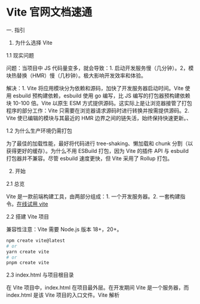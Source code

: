 # Vite 官网文档速通

一. 指引

1. 为什么选择 Vite

1.1 现实问题

问题：当项目中 JS 代码量变多，就会导致：1. 启动开发服务慢（几分钟）。2，模块热替换（HMR）慢（几秒钟）。极大影响开发效率和体验。

解决：1. Vite 将应用模块分为依赖和源码，加快了开发服务器启动时间。Vite 使用 esbuild 预构建依赖，esbuild 使用 go 编写，比 JS 编写的打包器预构建依赖块 10-100 倍。Vite 以原生 ESM 方式提供源码。这实际上是让浏览器接管了打包程序的部分工作：Vite 只需要在浏览器请求源码时进行转换并按需提供源码。2. Vite 使已编辑的模块与其最近的 HMR 边界之间的链失活，始终保持快速更新。、

1.2 为什么生产环境仍需打包

为了最佳的加载性能，最好将代码进行 tree-shaking、懒加载和 chunk 分割（以获得更好的缓存）。为什么不用 ESBuild 打包，因为 Vite 的插件 API 与 esbuild 打包器并不兼容。尽管 esbuild 速度更快，但 Vite 采用了 Rollup 打包。

2. 开始

2.1 总览

Vite 是一款前端构建工具，由两部分组成：1. 一个开发服务器。2. 一套构建指令。[在线试用 vite](https://stackblitz.com/edit/vitejs-vite-heargv?file=index.html&terminal=dev)

2.2 搭建 Vite 项目

兼容性注意：Vite 需要 Node.js 版本 18+，20+。

```sh
npm create vite@latest
# or
yarn create vite
# or
pnpm create vite
```

2.3 index.html 与项目根目录

在 Vite 项目中，index.html 在项目最外层。在开发期间 Vite 是一个服务器，而 index.html 是该 Vite 项目的入口文件。Vite 解析 <script type="module" src="..."> 指向 JavaScript 源码。index.html 中 URL 将被自动转换，不再需要 %PUBLIC_URL% 占位符了。

2.4 命令行界面

在通过脚手架创建的 Vite 项目中默认的 npm scripts：

```sh
{
  "scripts": {
    "dev": "vite", // 启动开发服务器，别名：`vite dev`，`vite serve`
    "build": "vite build", // 为生产环境构建产物
    "preview": "vite preview" // 本地预览生产构建产物
  }
}
```

3. 功能

Vite 通过原生 ESM 导入提供了许多主要用于打包场景的增强功能。

3.1 NPM 依赖解析和预构建

原生 ES 导入不支持下面这样的裸模块导入，Vite 将会检测到所有裸模块导入，并进行： 1. 预构建。2. 重写导入为合法的 URL

```js
import { someMethod } from "my-dep";
```

3.2 TS

Vite 天然支持引入 .ts 文件。Vite 使用 esbuild 将 TS 转译为 JS，Vite 为了将类型定义用在客户端需要设置 d.ts 文件，或者添加到 tsconfig.ts 中的 compilerOptions.types 中。设置后会提供：资源导入、import.meta.env、import.meta.hot 的类型定义补充。

```ts
// d.ts
/// <reference types="vite/client" />
```

```json
// tsconfig.ts
{
  "compilerOptions": {
    "types": ["vite/client"]
  }
}
```

要覆盖默认类型定义，新建一个包含你所定义类型的文件，然后在 d.ts 注释前引入。

```ts
// vite-env-override.d.ts (the file that contains your typings):
declare module "*.svg" {
  const content: React.FC<React.SVGProps<SVGElement>>;
  export default content;
}
```

```ts
// The file containing the reference to vite/client
/// <reference types="./vite-env-override.d.ts" />
/// <reference types="vite/client" />
```

3.3 CSS

以 .module.css 为后缀的 CSS 被认为是 CSS modules 文件。导入这样的文件会返回一个相应的模块对象：

```css
/* example.module.css */
.red {
  color: red;
}
```

```js
import classes from "./example.module.css";
document.getElementById("foo").className = classes.red;
```

通过 ?inline 关闭 css 注入页面，使 css 样式失效。

```js
import "../src/assets/css/index.scss?inline";
```

3.4 JSON

JSON 可以被直接导入 —— 同样支持具名导入：

```js
// 导入整个对象
import json from "./example.json";
// 根字段具名导入 —— 有效帮助 treeshaking！(只打包用到的依赖)
import { field } from "./example.json";
```

3.5 Glob 导入

import.meta.glob 函数从文件系统导入多个模块，默认是懒加载的，过动态导入实现，传入 { eager: true } 转化为直接引入。传入{ as: "raw", eager: true }转化为字符串形式。

```js
const modules = import.meta.glob("./dir/*.js");
// 转译为
const modules = {
  "./dir/foo.js": () => import("./dir/foo.js"),
  "./dir/bar.js": () => import("./dir/bar.js"),
};

const modules = import.meta.glob("./dir/*.js", { eager: true });
// 转译为
import * as __glob__0_0 from "./dir/foo.js";
import * as __glob__0_1 from "./dir/bar.js";
const modules = {
  "./dir/foo.js": __glob__0_0,
  "./dir/bar.js": __glob__0_1,
};

const modules = import.meta.glob("./dir/*.js", { as: "raw", eager: true });
// 转译为
const modules = {
  "./dir/foo.js": 'export default "foo"\n',
  "./dir/bar.js": 'export default "bar"\n',
};
```

使用数组多个匹配文件。

```js
const modules = import.meta.glob(["./dir/*.js", "./another/*.js"]);
```

使用 ！排除匹配中的一些文件

```js
const modules = import.meta.glob(["./dir/*.js", "!**/bar.js"]);
// 转译为
const modules = {
  "./dir/foo.js": () => import("./dir/foo.js"),
};
```

3.6 构建优化

CSS 代码分割

Vite 会根据异步 chunk 模块生成单独的 CSS 文件。在异步 chunk 加载完成时通过 <link> 标签载入，该异步 chunk 只在 CSS 加载完毕后执行，避免发生 FOUC (无样式内容闪烁)。通过设置 build.cssCodeSplit 为 false 来禁用 CSS 代码分割。将所有 CSS 抽取到一个文件。

异步 Chunk 加载优化

问题：在无优化的情境下，当异步 chunk A 被导入时，浏览器将必须请求和解析 A，弄清楚它也需要共用 chunk C。这会导致额外的网络往返：

```
Entry ---> A ---> C
```

解决：Vite 使用预加载步骤自动重写代码，来分割动态导入调用，以实现当 A 被请求时，C 也将 同时 被请求：

```
Entry ---> (A + C)
```

4. 命令行界面

```sh
# 启动 Vite 开发服务器
vite [root]


# 构建生产版本
vite build [root]


# 预构建依赖
vite optimize [root]

# 本地预览构建产物
vite preview [root]
```

5. 使用插件

5.1 添加插件

添加后，在 vite.config.js 配置文件中的 plugins 数组中引入它。例如，要想为传统浏览器提供支持：

```sh
$ npm add -D @vitejs/plugin-legacy
```

```js
// vite.config.js
import legacy from "@vitejs/plugin-legacy";
import { defineConfig } from "vite";

export default defineConfig({
  plugins: [
    legacy({
      targets: ["defaults", "not IE 11"],
    }),
  ],
});
```

5.2 按需应用

使用 apply 属性指明插件在 'build' 或 'serve' 哪种模式时调用：

```js
// vite.config.js
import typescript2 from "rollup-plugin-typescript2";
import { defineConfig } from "vite";

export default defineConfig({
  plugins: [
    {
      ...typescript2(),
      apply: "build",
    },
  ],
});
```

6. 依赖预构建

首次启动 vite 时，Vite 会预构建项目依赖。目的在于：1. 将 CommonJS 或 UMD 转化为 ES 模块。2. 将许多内部模块的 ESM 依赖项转换为单个模块。

7. 构建生产版本

打包运行 vite build 命令。将 <root>/index.html 作为构建入口点，生成静态部署的应用包。

8.  部署静态站点

默认打包文件夹为 dist，可以通过 build.outDir 修改。vite preview 只用作预览本地构建，不应作为生产服务器。

你正在使用 NPM；或者 Yarn 等其他可以运行下面的脚本指令的包管理工具。
Vite 已作为一个本地开发依赖（dev dependency）安装在你的项目中，并且你已经配置好了如下的 npm scripts：

```json
{
  "scripts": {
    "build": "vite build",
    "preview": "vite preview"
  }
}
```

值得注意的是

注意：本篇指南提供了部署 Vite 静态站点的说明。Vite 也对服务端渲染（SSR）有了实验性的支持。SSR 是指支持在 Node 中运行相应应用的前端框架，预渲染成 HTML，最后在客户端激活（hydrate）。查看 SSR 指南 了解更多细节。另一方面，如果你在寻找与传统服务端框架集成的方式，那么请查看 后端集成 章节。

9.1 构建应用

你可以运行 npm run build 命令来执行应用的构建：

```sh
npm run build
```

默认情况下，构建会输出到 dist 文件夹中。你可以部署这个 dist 文件夹到任何你喜欢的平台。

当你构建完成应用后，你可以通过运行 npm run preview 命令，在本地测试该应用：

```sh
npm run build
npm run preview
```

vite preview 命令会在本地启动一个静态 Web 服务器，将 dist 文件夹运行在 http://localhost:4173。这样在本地环境下查看该构建产物是否正常可用就方便多了。

你可以通过 --port 参数来配置服务的运行端口：

```sh
{
  "scripts": {
    "preview": "vite preview --port 8080"
  }
}
```

现在 preview 命令会将服务器运行在 http://localhost:8080。

9.2 GitHub Pages

在 vite.config.js 中设置正确的 base：

如果你正要部署到 https://<USERNAME>.github.io/，或者通过 GitHub Pages 部署到一个自定义域名（例如 www.example.com），请将 base 设置为 '/'。或者，你也可以从配置中移除 base，因为它默认为 '/'。
如果你正在部署到 https://<USERNAME>.github.io/<REPO>/（例如你的仓库地址为 https://github.com<USERNAME>/<REPO>），那么请将 base 设置为 '/<REPO>/'。

进入仓库 settings 页面的 GitHub Pages 配置，选择部署来源为“GitHub Actions”，这将引导你创建一个构建和部署项目的工作流程，我们提供了一个安装依赖项和使用 npm 构建的工作流程样本：

```yml
# 将静态内容部署到 GitHub Pages 的简易工作流程
name: Deploy static content to Pages

on:
  # 仅在推送到默认分支时运行。
  push:
    branches: ["main"]

  # 这个选项可以使你手动在 Action tab 页面触发工作流
  workflow_dispatch:

# 设置 GITHUB_TOKEN 的权限，以允许部署到 GitHub Pages。
permissions:
  contents: read
  pages: write
  id-token: write

# 允许一个并发的部署
concurrency:
  group: "pages"
  cancel-in-progress: true

jobs:
  # 单次部署的工作描述
  deploy:
    environment:
      name: github-pages
      url: ${{ steps.deployment.outputs.page_url }}
    runs-on: ubuntu-latest
    steps:
      - name: Checkout
        uses: actions/checkout@v4
      - name: Set up Node
        uses: actions/setup-node@v3
        with:
          node-version: 18
          cache: "npm"
      - name: Install dependencies
        run: npm install
      - name: Build
        run: npm run build
      - name: Setup Pages
        uses: actions/configure-pages@v3
      - name: Upload artifact
        uses: actions/upload-pages-artifact@v2
        with:
          # Upload dist repository
          path: "./dist"
      - name: Deploy to GitHub Pages
        id: deployment
        uses: actions/deploy-pages@v2
```

9.3 GitLab Pages 配合 GitLab CI

在 vite.config.js 中设置正确的 base。

如果你要部署在 https://<USERNAME or GROUP>.gitlab.io/ 上，你可以省略 base 使其默认为 '/'。
如果你要部署在 https://<USERNAME or GROUP>.gitlab.io/<REPO>/ 上，例如你的仓库地址为 https://gitlab.com/<USERNAME>/<REPO>，那么请设置 base 为 '/<REPO>/'。

在项目根目录创建一个 .gitlab-ci.yml 文件，并包含以下内容。它将使得每次你更改内容时都重新构建与部署站点：

```yaml
image: node:16.5.0
pages:
  stage: deploy
  cache:
    key:
      files:
        - package-lock.json
      prefix: npm
    paths:
      - node_modules/
  script:
    - npm install
    - npm run build
    - cp -a dist/. public/
  artifacts:
    paths:
      - public
  rules:
    - if: $CI_COMMIT_BRANCH == $CI_DEFAULT_BRANCH
```

10. 环境变量与模式

10.1 环境变量

Vite 在一个特殊的 import.meta.env 对象上暴露环境变量。这里有一些在所有情况下都可以使用的内建变量：

import.meta.env.MODE: {string} 应用运行的模式。
import.meta.env.BASE_URL: {string} 部署应用时的基本 URL。他由 base 配置项决定。
import.meta.env.PROD: {boolean} 应用是否运行在生产环境（使用 NODE_ENV='production' 运行开发服务器或构建应用时使用 NODE_ENV='production' ）。
import.meta.env.DEV: {boolean} 应用是否运行在开发环境 (永远与 import.meta.env.PROD 相反)。
import.meta.env.SSR: {boolean} 应用是否运行在 server 上。

10.2 .env 文件

Vite 使用 dotenv 从你的 环境目录 中的下列文件加载额外的环境变量：

```
.env                # 所有情况下都会加载
.env.local          # 所有情况下都会加载，但会被 git 忽略
.env.[mode]         # 只在指定模式下加载
.env.[mode].local   # 只在指定模式下加载，但会被 git 忽略
```

环境加载优先级：

一份用于指定模式的文件（例如 .env.production）会比通用形式的优先级更高（例如 .env）。

另外，Vite 执行时已经存在的环境变量有最高的优先级，不会被 .env 类文件覆盖。例如当运行 VITE_SOME_KEY=123 vite build 的时候。

.env 类文件会在 Vite 启动一开始时被加载，而改动会在重启服务器后生效。

加载的环境变量也会通过 import.meta.env 以字符串形式暴露给客户端源码。

为了防止意外地将一些环境变量泄漏到客户端，只有以 VITE\_ 为前缀的变量才会暴露给经过 vite 处理的代码。例如下面这些环境变量：

```
VITE_SOME_KEY=123
DB_PASSWORD=foobar
```

只有 VITE_SOME_KEY 会被暴露为 import.meta.env.VITE_SOME_KEY 提供给客户端源码，而 DB_PASSWORD 则不会。

```js
console.log(import.meta.env.VITE_SOME_KEY); // 123
console.log(import.meta.env.DB_PASSWORD); // undefined
```

请注意，如果想要在环境变量中使用 $ 符号，则必须使用 \ 对其进行转义。

```
KEY=123
NEW_KEY1=test$foo   # test
NEW_KEY2=test\$foo  # test$foo
NEW_KEY3=test$KEY   # test123
```

安全注意事项：.env._.local 文件应是本地的，可以包含敏感变量。你应该将 _.local 添加到你的 .gitignore 中，以避免它们被 git 检入。由于任何暴露给 Vite 源码的变量最终都将出现在客户端包中，VITE\_\* 变量应该不包含任何敏感信息。

默认情况下，Vite 在 vite/client.d.ts 中为 import.meta.env 提供了类型定义。随着在 .env[mode] 文件中自定义了越来越多的环境变量，你可能想要在代码中获取这些以 VITE\_ 为前缀的用户自定义环境变量的 TypeScript 智能提示。

要想做到这一点，你可以在 src 目录下创建一个 env.d.ts 文件，接着按下面这样增加 ImportMetaEnv 的定义：

```ts
/// <reference types="vite/client" />

interface ImportMetaEnv {
  readonly VITE_APP_TITLE: string;
  // 更多环境变量...
}

interface ImportMeta {
  readonly env: ImportMetaEnv;
}
```

如果你的代码依赖于浏览器环境的类型，比如 DOM 和 WebWorker，你可以在 tsconfig.json 中修改 lib 字段来获取类型支持。

```json
{
  "lib": ["WebWorker"]
}
```

10.3 HTML 环境变量替换

Vite 还支持在 HTML 文件中替换环境变量。import.meta.env 中的任何属性都可以通过特殊的 %ENV_NAME% 语法在 HTML 文件中使用：

```html
<h1>Vite is running in %MODE%</h1>
<p>Using data from %VITE_API_URL%</p>
```

如果环境变量在 import.meta.env 中不存在，比如不存在的 %NON_EXISTENT%，则会将被忽略而不被替换，这与 JS 中的 import.meta.env.NON_EXISTENT 不同，JS 中会被替换为 undefined。

10.4 模式

默认情况下，开发服务器 (dev 命令) 运行在 development (开发) 模式，而 build 命令则运行在 production (生产) 模式。

这意味着当执行 vite build 时，它会自动加载 .env.production 中可能存在的环境变量：

```
# .env.production
VITE_APP_TITLE=My App
```

在你的应用中，你可以使用 import.meta.env.VITE_APP_TITLE 渲染标题。

在某些情况下，若想在 vite build 时运行不同的模式来渲染不同的标题，你可以通过传递 --mode 选项标志来覆盖命令使用的默认模式。例如，如果你想在 staging （预发布）模式下构建应用：

```sh
vite build --mode staging
```

还需要新建一个 .env.staging 文件：

```
# .env.staging
VITE_APP_TITLE=My App (staging)
```

由于 vite build 默认运行生产模式构建，你也可以通过使用不同的模式和对应的 .env 文件配置来改变它，用以运行开发模式的构建：

```
# .env.testing
NODE_ENV=development
```

11. 服务端渲染（SSR）

注意：SSR 特别指支持在 Node.js 中运行相同应用程序的前端框架（例如 React、Preact、Vue 和 Svelte），将其预渲染成 HTML，最后在客户端进行水合处理。如果你正在寻找与传统服务器端框架的集成，请查看 后端集成指南。下面的指南还假定你在选择的框架中有使用 SSR 的经验，并且只关注特定于 Vite 的集成细节。

Low-level API：这是一个底层 API，是为库和框架作者准备的。如果你的目标是构建一个应用程序，请确保优先查看 Vite SSR 章节 中更上层的 SSR 插件和工具。也就是说，大部分应用都是基于 Vite 的底层 API 之上构建的。

11.1 示例项目

Vite 为服务端渲染（SSR）提供了内建支持。create-vite-extra 包含了一些你可以用作参考的 SSR 设置示例：[Vue](https://github.com/bluwy/create-vite-extra/tree/master/template-ssr-vue)，[React](https://github.com/bluwy/create-vite-extra/tree/master/template-ssr-react)，[Svelte](https://github.com/bluwy/create-vite-extra/tree/master/template-ssr-svelte)

你也可以通过 运行 create-vite 在本地搭建这些项目，并在框架选项下选择 Others > create-vite-extra。

11.2 源码结构

一个典型的 SSR 应用应该有如下的源文件结构：

```
- index.html
- server.js # main application server
- src/
  - main.js          # 导出环境无关的（通用的）应用代码
  - entry-client.js  # 将应用挂载到一个 DOM 元素上
  - entry-server.js  # 使用某框架的 SSR API 渲染该应用
```

index.html 将需要引用 entry-client.js 并包含一个占位标记供给服务端渲染时注入：

```html
<div id="app"><!--ssr-outlet--></div>
<script type="module" src="/src/entry-client.js"></script>
```

你可以使用任何你喜欢的占位标记来替代 <!--ssr-outlet-->，只要它能够被正确替换。

11.3 情景逻辑

如果需要执行 SSR 和客户端间情景逻辑，可以使用：

```js
如果需要执行 SSR 和客户端间情景逻辑，可以使用：
```

这是在构建过程中被静态替换的，因此它将允许对未使用的条件分支进行摇树优化。

11.4 设置开发服务器

在构建 SSR 应用程序时，你可能希望完全控制主服务器，并将 Vite 与生产环境脱钩。因此，建议以中间件模式使用 Vite。下面是一个关于 express 的例子：

```js
// server.js
import fs from "fs";
import path from "path";
import { fileURLToPath } from "url";
import express from "express";
import { createServer as createViteServer } from "vite";

const __dirname = path.dirname(fileURLToPath(import.meta.url));

async function createServer() {
  const app = express();

  // 以中间件模式创建 Vite 应用，并将 appType 配置为 'custom'
  // 这将禁用 Vite 自身的 HTML 服务逻辑
  // 并让上级服务器接管控制
  const vite = await createViteServer({
    server: { middlewareMode: true },
    appType: "custom",
  });

  // 使用 vite 的 Connect 实例作为中间件
  // 如果你使用了自己的 express 路由（express.Router()），你应该使用 router.use
  app.use((req, res, next) => {
    // 当服务器重启（例如用户修改了 vite.config.js 后），
    // `vite.middlewares` 将会被重新赋值。在包装处理程序中调用
    // `vite.middlewares` 可以确保
    // 始终使用最新的 Vite 中间件。
    vite.middlewares.handle(req, res, next);
  });

  app.use("*", async (req, res) => {
    // 服务 index.html - 下面我们来处理这个问题
  });

  app.listen(5173);
}

createServer();
```

这里 vite 是 ViteDevServer 的一个实例。vite.middlewares 是一个 Connect 实例，它可以在任何一个兼容 connect 的 Node.js 框架中被用作一个中间件。

下一步是实现 \* 处理程序供给服务端渲染的 HTML：

```js
app.use("*", async (req, res, next) => {
  const url = req.originalUrl;

  try {
    // 1. 读取 index.html
    let template = fs.readFileSync(
      path.resolve(__dirname, "index.html"),
      "utf-8"
    );

    // 2. 应用 Vite HTML 转换。这将会注入 Vite HMR 客户端，
    //    同时也会从 Vite 插件应用 HTML 转换。
    //    例如：@vitejs/plugin-react 中的 global preambles
    template = await vite.transformIndexHtml(url, template);

    // 3. 加载服务器入口。vite.ssrLoadModule 将自动转换
    //    你的 ESM 源码使之可以在 Node.js 中运行！无需打包
    //    并提供类似 HMR 的根据情况随时失效。
    const { render } = await vite.ssrLoadModule("/src/entry-server.js");

    // 4. 渲染应用的 HTML。这假设 entry-server.js 导出的 `render`
    //    函数调用了适当的 SSR 框架 API。
    //    例如 ReactDOMServer.renderToString()
    const appHtml = await render(url);

    // 5. 注入渲染后的应用程序 HTML 到模板中。
    const html = template.replace(`<!--ssr-outlet-->`, appHtml);

    // 6. 返回渲染后的 HTML。
    res.status(200).set({ "Content-Type": "text/html" }).end(html);
  } catch (e) {
    // 如果捕获到了一个错误，让 Vite 来修复该堆栈，这样它就可以映射回
    // 你的实际源码中。
    vite.ssrFixStacktrace(e);
    next(e);
  }
});
```

package.json 中的 dev 脚本也应该相应地改变，使用服务器脚本：

```diff
  "scripts": {
-   "dev": "vite"
+   "dev": "node server"
  }
```

11.5 生产环境构建

为了将 SSR 项目交付生产，我们需要：

正常生成一个客户端构建；
再生成一个 SSR 构建，使其通过 import() 直接加载，这样便无需再使用 Vite 的 ssrLoadModule；

```json
{
  "scripts": {
    "dev": "node server",
    "build:client": "vite build --outDir dist/client",
    "build:server": "vite build --outDir dist/server --ssr src/entry-server.js"
  }
}
```

注意使用 --ssr 标志表明这将会是一个 SSR 构建。同时需要指定 SSR 的入口。

接着，在 server.js 中，通过 process.env.NODE_ENV 条件分支，需要添加一些用于生产环境的特定逻辑：

使用 dist/client/index.html 作为模板，而不是根目录的 index.html，因为前者包含了到客户端构建的正确资源链接。
使用 import('./dist/server/entry-server.js') ，而不是 await vite.ssrLoadModule('/src/entry-server.js')（前者是 SSR 构建后的最终结果）。
将 vite 开发服务器的创建和所有使用都移到 dev-only 条件分支后面，然后添加静态文件服务中间件来服务 dist/client 中的文件。

11.6 生成预加载指令

vite build 支持使用 --ssrManifest 标志，这将会在构建输出目录中生成一份 .vite/ssr-manifest.json：

```diff
- "build:client": "vite build --outDir dist/client",
+ "build:client": "vite build --outDir dist/client --ssrManifest",
```

上面的脚本将会为客户端构建生成 dist/client/.vite/ssr-manifest.json（是的，该 SSR 清单是从客户端构建生成而来，因为我们想要将模块 ID 映射到客户端文件上）。清单包含模块 ID 到它们关联的 chunk 和资源文件的映射。

为了利用该清单，框架需要提供一种方法来收集在服务器渲染调用期间使用到的组件模块 ID。

@vitejs/plugin-vue 支持该功能，开箱即用，并会自动注册使用的组件模块 ID 到相关的 Vue SSR 上下文：

```js
// src/entry-server.js
const ctx = {};
const html = await vueServerRenderer.renderToString(app, ctx);
// ctx.modules 现在是一个渲染期间使用的模块 ID 的 Set
```

我们现在需要在 server.js 的生产环境分支下读取该清单，并将其传递到 src/entry-server.js 导出的 render 函数中。这将为我们提供足够的信息，来为异步路由相应的文件渲染预加载指令！

11.7 预渲染 / SSG

如果预先知道某些路由所需的路由和数据，我们可以使用与生产环境 SSR 相同的逻辑将这些路由预先渲染到静态 HTML 中。这也被视为一种静态站点生成（SSG）的形式。

11.8 SSR 外部化

当运行 SSR 时依赖会由 Vite 的 SSR 转换模块系统作外部化。这会同时提速开发与构建。

如果依赖需要被 Vite 的管道转换，例如因为其中使用了未经过转译的 Vite 特性，那么它们可以被添加到 ssr.noExternal 中。

对于采用链接的依赖，它们将默认不会被外部化，这是为了能使其利用 Vite HMR 的优势。如果你不需要这一功效，例如，想要把这些依赖当成非链接情况来测试，你可以将其添加到 ssr.external。

使用别名：如果你为某个包配置了一个别名，为了能使 SSR 外部化依赖功能正常工作，你可能想要使用的别名应该指的是实际的 node_modules 中的包。Yarn 和 pnpm 都支持通过 npm: 前缀来设置别名。

11.9 SSR 专有插件逻辑

一些框架，如 Vue 或 Svelte，会根据客户端渲染和服务端渲染的区别，将组件编译成不同的格式。可以向以下的插件钩子中，给 Vite 传递额外的 options 对象，对象中包含 ssr 属性来支持根据情景转换：resolveId，load，transform

```js
export function mySSRPlugin() {
  return {
    name: "my-ssr",
    transform(code, id, options) {
      if (options?.ssr) {
        // 执行 ssr 专有转换...
      }
    },
  };
}
```

load 和 transform 中的 options 对象为可选项，rollup 目前并未使用该对象，但将来可能会用额外的元数据来扩展这些钩子函数。

Note：Vite 2.7 之前的版本，会提示你 ssr 参数的位置不应该是 options 对象。目前所有主要框架和插件都已对应更新，但你可能还是会发现使用过时 API 的旧文章。

11.10 SSR 构建目标

SSR 构建的默认目标为 node 环境，但你也可以让服务运行在 Web Worker 上。每个平台的打包条目解析是不同的。你可以将 ssr.target 设置为 webworker，以将目标配置为 Web Worker。

11.11 SSR 构建产物

在某些如 webworker 运行时等特殊情况中，你可能想要将你的 SSR 打包成单个 JavaScript 文件。你可以通过设置 ssr.noExternal 为 true 来启用这个行为。这将会做两件事：

将所有依赖视为 noExternal（非外部化）
若任何 Node.js 内置内容被引入，将抛出一个错误

11.12 Vite CLI

CLI 命令 $ vite dev 和 $ vite preview 也可以用于 SSR 应用：你可以将你的 SSR 中间件通过 configureServer 添加到开发服务器、以及通过 configurePreviewServer 添加到预览服务器。

注意：使用一个后置钩子，使得你的 SSR 中间件在 Vite 的中间件 之后 运行。

12. 后端集成

Note：如果你想使用传统的后端（如 Rails, Laravel）来服务 HTML，但使用 Vite 来服务其他资源，可以查看在 Awesome Vite 上的已有的后端集成列表。
如果你需要自定义集成，你可以按照本指南的步骤配置它：

在你的 Vite 配置中配置入口文件和启用创建 manifest：

```js
// vite.config.js
export default defineConfig({
  build: {
    // 在 outDir 中生成 .vite/manifest.json
    manifest: true,
    rollupOptions: {
      // 覆盖默认的 .html 入口
      input: "/path/to/main.js",
    },
  },
});
```

如果你没有禁用 module preload 的 polyfill，你还需在你的入口处添加此 polyfill：

```js
// 在你应用的入口起始处添加此 polyfill
import "vite/modulepreload-polyfill";
```

在开发环境中，在服务器的 HTML 模板中注入以下内容（用正在运行的本地 URL 替换 http://localhost:5173）：

```html
<!-- 如果是在开发环境中 -->
<script type="module" src="http://localhost:5173/@vite/client"></script>
<script type="module" src="http://localhost:5173/main.js"></script>
```

为了正确地提供资源，你有两种选项：

确保服务器被配置过，将会拦截代理资源请求给到 Vite 服务器
设置 server.origin 以求生成的资源链接将以服务器 URL 形式被解析而非一个相对路径

这对于图片等资源的正确加载是必需的。

如果你正使用 @vitejs/plugin-react 配合 React，你还需要在上述脚本前添加下面这个，因为插件不能修改你正在服务的 HTML（请将 http://localhost:5173 替换为 Vite 正在运行的本地 URL）：

```html
<script type="module">
  import RefreshRuntime from "http://localhost:5173/@react-refresh";
  RefreshRuntime.injectIntoGlobalHook(window);
  window.$RefreshReg$ = () => {};
  window.$RefreshSig$ = () => (type) => type;
  window.__vite_plugin_react_preamble_installed__ = true;
</script>
```

在生产环境中：在运行 vite build 之后，一个 .vite/manifest.json 文件将与静态资源文件一同生成。一个示例清单文件会像下面这样：

```json
{
  "main.js": {
    "file": "assets/main.4889e940.js",
    "src": "main.js",
    "isEntry": true,
    "dynamicImports": ["views/foo.js"],
    "css": ["assets/main.b82dbe22.css"],
    "assets": ["assets/asset.0ab0f9cd.png"]
  },
  "views/foo.js": {
    "file": "assets/foo.869aea0d.js",
    "src": "views/foo.js",
    "isDynamicEntry": true,
    "imports": ["_shared.83069a53.js"]
  },
  "_shared.83069a53.js": {
    "file": "assets/shared.83069a53.js"
  }
}
```

清单是一个 Record<name, chunk> 结构的对象。
对于 入口 或动态入口 chunk，键是相对于项目根目录的资源路径。
对于非入口 chunk，键是生成文件的名称并加上前缀 \_。
Chunk 将信息包含在其静态和动态导入上（两者都是映射到清单中相应 chunk 的键)，以及任何与之相关的 CSS 和资源文件。

你可以使用这个文件来渲染链接或者用散列文件名预加载指令（注意：这里的语法只是为了解释，实际使用时请你的服务器模板语言代替）：

```html
<!-- 如果是在生产环境中 -->
<link rel="stylesheet" href="/assets/{{ manifest['main.js'].css }}" />
<script type="module" src="/assets/{{ manifest['main.js'].file }}"></script>
```

13. 比较

13.1 WMR

Preact 团队的 WMR 提供了类似的特性集，而 Vite 2.0 对 Rollup 插件接口的支持正是受到了它的启发。

WMR 主要是为了 Preact 项目而设计，并为其提供了集成度更高的功能，比如预渲染。就使用范围而言，它更加贴合于 Preact 框架，与 Preact 本身一样强调紧凑的大小。如果你正在使用 Preact，那么 WMR 可能会提供更好的体验。

13.2 @web/dev-server

@web/dev-server（曾经是 es-dev-server）是一个伟大的项目，基于 koa 的 Vite 1.0 开发服务器就是受到了它的启发。

@web/dev-server 适用范围不是很广。它并未提供官方的框架集成，并且需要为生产构建手动设置 Rollup 配置。

总的来说，与 @web/dev-server 相比，Vite 是一个更有主见、集成度更高的工具，旨在提供开箱即用的工作流。话虽如此，但 @web 这个项目群包含了许多其他的优秀工具，也可以使 Vite 用户受益。

13.3 Snowpack

Snowpack 也是一个与 Vite 十分类似的非构建式原生 ESM 开发服务器。该项目已经不维护了。团队目前正在开发 Astro，一个由 Vite 驱动的静态站点构建工具。Astro 团队目前是我们生态中非常活跃的成员，他们帮助 Vite 进益良多。

除了不同的实现细节外，这两个项目在技术上比传统工具有很多共同优势。Vite 的依赖预构建也受到了 Snowpack v1（现在是 esinstall）的启发。若想了解 Vite 同这两个项目之间的一些主要区别，可以查看 Vite v2 比较指南。

14. 故障排除

14.1 CJS

错误：Vite CJS Node API deprecated

Vite 的 CJS Node API 构建已经被废弃，并将在 Vite 6 中移除。

在一个基础的 Vite 项目中，请确保：

vite.config.js 配置文件的内容使用 ESM 语法。
最近的 package.json 文件中有 "type": "module"，或者使用 .mjs/.mts 扩展名，例如 vite.config.mjs 或者 vite.config.mts。

对于其他项目，有几种常见的方法：

| 配置 ESM 为默认，如果需要则选择 CJS： 在项目 package.json 中添加 "type": "module"。所有 _.js 文件现在都被解释为 ESM，并且需要使用 ESM 语法。你可以将一个文件重命名为 .cjs 扩展名来继续使用 CJS。
| 保持 CJS 为默认，如果需要则选择 ESM： 如果项目 package.json 没有 "type": "module"，所有 _.js 文件都被解释为 CJS。你可以将一个文件重命名为 .mjs 扩展名来使用 ESM。
| 动态导入 Vite： 如果你需要继续使用 CJS，你可以使用 import('vite') 动态导入 Vite。这要求你的代码必须在一个 async 上下文中编写，但是由于 Vite 的 API 大多是异步的，所以应该还是可以管理的。

如果你不确定警告来自哪里，你可以通过 VITE_CJS_TRACE=true 标志运行你的脚本来记录堆栈跟踪：

```sh
VITE_CJS_TRACE=true vite dev
```

如果你想暂时忽略警告，你可以通过 VITE_CJS_IGNORE_WARNING=true 标志运行你的脚本：

```sh
VITE_CJS_IGNORE_WARNING=true vite dev
```

请注意，postcss 配置文件还不支持 ESM + TypeScript（"type": "module" 中的 .mts 或 .ts）。如果你有带 .ts 的 postcss 配置，并在 package.json 中添加了 "type": "module"，你还需要将 postcss 配置重命名为 .cts。

14.2 CLI

错误：Error: Cannot find module 'C:\foo\bar&baz\vite\bin\vite.js'

你的项目文件夹路径中可能包含了符号 &，这在 Windows 上无法与 npm 配合正常工作 (npm/cmd-shim#45)。

你可以选择以下两种修改方式：

| 切换另一种包管理工具（例如 pnpm 或 yarn）
| 从你的项目路径中移除符号 &

14.3 配置

错误：该包仅支持 ESM

当使用 require 导入一个仅支持 ESM 的包时，会出现以下错误。

| Failed to resolve "foo". This package is ESM only but it was tried to load by require.
| "foo" resolved to an ESM file. ESM file cannot be loaded by require.

ESM 格式的文件无法被 require 加载。

我们建议你通过以下方式将你的配置文件转换为 ESM 格式：

| 在邻近的 package.json 中添加 "type": "module"
| 将 vite.config.js/vite.config.ts 重命名为 vite.config.mjs/vite.config.mts

14.4 开发服务器

错误：请求始终停滞

如果你使用的是 Linux，文件描述符限制和 inotify 限制可能会导致这个问题。由于 Vite 不会打包大多数文件，浏览器可能会请求许多文件，而相应地需要许多文件描述符，因此超过了限制。

要解决这个问题：

| 使用 ulimit 增加文件描述符的限制

```shell
# 查看当前限制值
ulimit -Sn
# （暂时）更改限制值
ulimit -Sn 10000 # 你可能也需要更改硬性限制值
# 重启你的浏览器
```

| 通过 sysctl 提升下列 inotify 相关的限制

```shell
# 查看当前限制值
sysctl fs.inotify
# （暂时）更改限制值
sudo sysctl fs.inotify.max_queued_events=16384
sudo sysctl fs.inotify.max_user_instances=8192
sudo sysctl fs.inotify.max_user_watches=524288
```

如果通过以上步骤仍不起作用，可以尝试在以下文件中添加 DefaultLimitNOFILE=65536 配置。

| /etc/systemd/system.conf
| /etc/systemd/user.conf

对于 Ubuntu Linux 操作系统，你可能需要添加一行 \* - nofile 65536 到文件 /etc/security/limits.conf 之中，而不是更新 systemd 配置文件。请注意，这些配置会持久作用，但需要 重新启动。

错误：网络请求停止加载

使用自签名 SSL 证书时，Chrome 会忽略所有缓存指令并重新加载内容。而 Vite 依赖于这些缓存指令。

要解决此问题，请使用受信任的 SSL 证书。

macOS：您可以使用以下命令通过 CLI 安装受信任的证书：

```sh
security add-trusted-cert -d -r trustRoot -k ~/Library/Keychains/login.keychain-db your-cert.cer
```

错误：431 Request Header Fields Too Large

当服务器或 WebSocket 服务收到一个较大的 HTTP 头，该请求可能会被遗落并且会显示下面这样的警告。

| Server responded with status code 431. See https://vitejs.dev/guide/troubleshooting.html#_431-request-header-fields-too-large.

这是由于 Node.js 限制请求头大小，以减轻 CVE-2018-12121 的影响。

要避免这个问题，请尝试减小请求头大小。举个例子，如果 cookie 太长，请删除它。或者你可以使用 --max-http-header-size 来更改最大请求头大小。

14.5 HMR

错误：vite 检测到文件变化，但 HMR 不工作

你可能导入了一个拥有不同大小写的文件，例如，存在 src/foo.js 文件而 src/bar.js 导入了它：

```js
import "./Foo.js"; // 应该为 './foo.js'
```

错误：Vite 没有检测到文件变化

如果你正在 WSL2 中运行 Vite，Vite 无法在某些场景下监听文件变化。

错误 完全重新加载了，而不是 HMR

如果 HMR 不是由 Vite 或一个插件处理的，那么将进行完全的重新加载，因为这是唯一刷新状态的方式。

如果 HMR 被处理了，但是在循环依赖中，那么也会发生完全的重新加载，以恢复执行顺序。要解决这个问题，请尝试打破循环。你可以运行 vite --debug hmr 来记录循环依赖路径，如果文件变化触发了它。

14.6 构建

错误：构建产物因为 CORS 错误无法工作

如果导出的 HTML 文件是通过 file 协议打开的，那么其中的 script 将不会运行，且报告下列错误。

| Access to script at 'file:///foo/bar.js' from origin 'null' has been blocked by CORS policy: Cross origin requests are only supported for protocol schemes: http, data, isolated-app, chrome-extension, chrome, https, chrome-untrusted.
| Cross-Origin Request Blocked: The Same Origin Policy disallows reading the remote resource at file:///foo/bar.js. (Reason: CORS request not http).

你需要通过 http 协议访问该文件。最简单的办法就是使用 npx vite preview。

14.7 优化依赖

错误：链接本地包时过期预构建依赖项

在 Vite 中通过一个哈希值来决定优化后的依赖项是否有效，这个值取决于包锁定的内容、应用于依赖项的补丁以及 Vite 配置文件中影响 node_modules 打包的选项。这意味着，当使用像 npm overrides 这样的功能覆盖依赖项时，Vite 将检测到，并在下一次服务器启动时重新打包您的依赖项。当您使用像 npm link 这样的功能时，Vite 不会使依赖项无效。如果您链接或取消链接一个依赖项，那么您需要使用 vite --force 在下一次服务器启动时强制重新预构建。我们建议使用 overrides，它们现在被每个包管理器所支持（还可以参见 pnpm overrides 和 yarn resolutions）。

14.8 性能瓶颈

如果你遇到应用程序性能瓶颈导致加载缓慢，可以在启动 Vite 开发服务器或在构建应用程序时使用内置的 Node.js 调试器来创建 CPU 性能分析文件：

```sh
vite --profile --open
# or
vite build --profile
```

Vite 开发服务器：一旦应用程序在浏览器中打开，请等待其完成加载，然后返回终端并按下 p 键（将停止 Node.js 调试器），然后按下 q 键停止开发服务器。

Node.js 调试器将在根文件夹中生成 vite-profile-0.cpuprofile 文件，前往 https://www.speedscope.app/ ，点击 BROWSE 按钮上传 CPU 性能分析文件以检查结果。

可以安装 vite-plugin-inspect 插件，它可以让你检查 Vite 插件转换时的中间态，并帮助你确定哪些插件或中间件是你应用的瓶颈。该插件可以在开发和构建模式下使用。

14.9 其他

错误：为了浏览器兼容性而模块外部化

当你在浏览器中使用一个 Node.js 模块时，Vite 会输出以下警告：

| Module "fs" has been externalized for browser compatibility. Cannot access "fs.readFile" in client code.

这是因为 Vite 不会自动 polyfill Node.js 的内建模块。

我们推荐你不要在浏览器中使用 Node.js 模块以减小包体积，尽管你可以为其手动添加 polyfill。如果该模块是被某个第三方库（这里意为某个在浏览器中使用的库）导入的，则建议向对应库提交一个 issue。

错误：出现 Syntax Error 或 Type Error

Vite 无法处理、也不支持仅可在非严格模式（sloppy mode）下运行的代码。这是因为 Vite 使用了 ESM 并且始终在 ESM 中使用 严格模式。

例如，你可能会看到以下错误。

| [ERROR] With statements cannot be used with the "esm" output format due to strict mode
| TypeError: Cannot create property 'foo' on boolean 'false'

如果这些代码是在依赖中被使用的，你应该使用 patch-package（或者 yarn patch、pnpm patch 工具）来做短期补丁处理。

错误：浏览器扩展程序

一些浏览器扩展程序（例如 ad-blockers 广告拦截器），可能会阻止 Vite 客户端向 Vite 开发服务器发送请求。在这种情况下，你可能会看到一个空白屏且没有错误日志。如果遇到这类问题，请尝试禁用扩展程序。

错误：Windows 上的跨驱动器链接

如果你的项目中存在跨驱动器链接，Vite 可能无法工作。

跨驱动器链接的一个例子是：

| 通过 subst 命令将虚拟驱动器链接到一个文件夹
| 通过 mklink 命令将符号链接/联接到另一个驱动器（例如 Yarn 全局缓存）

15. 性能

虽然 Vite 默认运行速度很快，但随着项目需求的增长，性能问题可能会悄然出现。本指南旨在帮助您识别并修复常见的性能问题，例如：

| 服务器启动慢
| 页面加载慢
| 构建慢

15.1 审核配置的 Vite 插件

Vite 的内部和官方插件已经优化，以在提供与更广泛的生态系统兼容性的同时做尽可能少的工作。例如，代码转换在开发中使用正则表达式，但在构建中进行完整解析以确保正确性。

然而，社区插件的性能是 Vite 无法控制的，这可能会影响开发者的体验。在使用额外的 Vite 插件时，有一些事情可以注意：

| 只在特定情况下，大型依赖项应动态导入，以减少 Node.js 的启动时间。重构示例：vite-plugin-react#212 和 vite-plugin-pwa#224。
| buildStart，config，和 configResolved 钩子不应运行过长的时间和进行大量的操作。这些钩子会在开发服务器启动期间等待，这会延迟可以在浏览器中访问站点的时间。
| resolveId，load，和 transform 钩子可能会导致一些文件加载速度比其他文件慢。虽然有时无法避免，但仍值得检查可能的优化区域。例如，检查 code 是否包含特定关键字，或 id 是否匹配特定扩展名，然后再进行完整的转换。

转换文件所需的时间越长，加载站点时在浏览器中的请求瀑布图就会越明显。

您可以使用 DEBUG="vite:plugin-transform" vite 或 vite-plugin-inspect 检查转换文件所需的时间。请注意，由于异步操作往往提供不准确的时间，应将这些数字视为粗略的估计，但它仍应揭示消耗很大的操作。

性能分析：可以运行 vite --profile，访问站点，并在终端中按 p + enter 来记录一个 .cpuprofile。然后可以使用像 speedscope 这样的工具来检查配置文件并识别瓶颈。也可以 分享配置文件 给 Vite 团队，帮助我们识别性能问题。

15.2 减少解析操作

当经常遇到最糟糕的情况时，解析导入路径可能是一项昂贵的操作。例如，Vite 支持通过 resolve.extensions 选项“猜测”导入路径，该选项默认为 ['.mjs', '.js', '.mts', '.ts', '.jsx', '.tsx', '.json']。

当您尝试使用 import './Component' 导入 ./Component.jsx 时，Vite 将运行以下步骤来解析它：

| 检查 ./Component 是否存在，不存在。
| 检查 ./Component.mjs 是否存在，不存在。
| 检查 ./Component.js 是否存在，不存在。
| 检查 ./Component.mts 是否存在，不存在。
| 检查 ./Component.ts 是否存在，不存在。
| 检查 ./Component.jsx 是否存在，存在！

如上所示，解析一个导入路径需要进行 6 次文件系统检查。您的隐式导入越多，解析路径所需的时间就越多。

因此，通常最好明确您的导入路径，例如 import './Component.jsx'。也可以缩小 resolve.extensions 的列表以减少一般的文件系统检查，但必须确保它也适用于 node_modules 中的文件。

如果你是插件作者，请确保只在需要时调用 this.resolve 以减少上述检查的次数。

TypeScript：如果你正在使用 TypeScript，启用 tsconfig.json 中的 compilerOptions 的 "moduleResolution": "bundler" 和 "allowImportingTsExtensions": true 以直接在代码中使用 .ts 和 .tsx 扩展名。

15.3 避免使用桶文件

桶文件（barrel files）是重新导出同一目录下其他文件 API 的文件。例如：

```js
// src/utils/index.js
export * from "./color.js";
export * from "./dom.js";
export * from "./slash.js";
```

当你只导入一个单独的 API，例如 import { slash } from './utils'，需要获取和转换桶文件中的所有文件，因为它们可能包含 slash API，也可能包含在初始化时运行的其他副作用。这意味着在初始页面加载时，你加载的文件比所需的要更多，导致页面加载速度变慢。

如果可能的话，你应该尽量避免使用桶文件（barrel files），直接导入单独的 API，例如 import { slash } from './utils/slash.js'。

15.4 预热常用文件

Vite 开发服务器只转换浏览器请求的文件，这使得它能够快速启动，并且只对使用的文件执行转换。如果预计某些文件将被短时间内请求，也可以预先转换。然而，如果某些文件的转换时间比其他文件长，仍然可能发生请求瀑布。例如：

给定一个导入图，左边的文件导入右边的文件：

```
main.js -> BigComponent.vue -> big-utils.js -> large-data.json
```

导入关系只有在文件转换后才能知道。如果 BigComponent.vue 需要一些时间来转换，big-utils.js 就必须等待它的轮次，依此类推。即使内置了预先转换，这也会导致内部瀑布。

Vite 允许预热你确定频繁使用的文件，例如 big-utils.js，可以使用 server.warmup 选项。这样，当请求时，big-utils.js 将准备好并被缓存，以便立即提供服务。

你可以通过运行 DEBUG="vite:transform" vite 并检查日志来找到频繁使用的文件：

```sh
vite:transform 28.72ms /@vite/client +1ms
vite:transform 62.95ms /src/components/BigComponent.vue +1ms
vite:transform 102.54ms /src/utils/big-utils.js +1ms
```

```js
export default defineConfig({
  server: {
    warmup: {
      clientFiles: [
        "./src/components/BigComponent.vue",
        "./src/utils/big-utils.js",
      ],
    },
  },
});
```

请注意，只应该预热频繁使用的文件，以免在启动时过载 Vite 开发服务器。

使用 --open 或 server.open 也可以提供性能提升，因为 Vite 将自动预热你的应用的入口起点或被提供的要打开的 URL。

15.4 使用更少或更原生化的工具链

保持 Vite 如此之快的关键在于减少源文件（JS/TS/CSS）的工作量。

精简工作的例子：

| 使用 CSS 而不是 Sass/Less/Stylus（可以由 PostCSS 处理嵌套）
| 不要使用 @vitejs/plugin-react-refresh，而是使用 React Fast Refresh 的原生支持。
| 当使用 @vitejs/plugin-react 时，避免配置 Babel 选项，这样它就会在构建期间跳过转换（只使用 esbuild）。

使用更原生化工具链的例子：

使用更原生化的工具链往往会带来更大的安装大小，因此在启动新的 Vite 项目时不是默认的。但对于较大的应用程序来说，这可能是值得的。

16. 从 v4 迁移

16.1 Node.js 支持

Vite 不再支持 Node.js 14 / 16 / 17 / 19，因为它们已经到了 EOL。现在需要 Node.js 18 / 20+。

16.2 Rollup 4

Vite 现在使用 Rollup 4，它也带来了一些重大的变化，特别是：

| 导入断言（assertions 属性）已被重命名为导入属性（attributes 属性）。
| 不再支持 Acorn 插件。
| 对于 Vite 插件，this.resolve 的 skipSelf 选项现在默认为 true。
| 对于 Vite 插件，this.parse 现在只支持 allowReturnOutsideFunction 选项。

如果你正在使用 TypeScript，请确保设置 moduleResolution: 'bundler'（或 node16/nodenext）因为 Rollup 4 需要它。或者你可以设置 skipLibCheck: true。

16.3 废弃 CJS Node API

CJS 的 Node API 已经被废弃。当调用 require('vite') 时，将会记录一个废弃警告。你应该更新你的文件或框架来导入 Vite 的 ESM 构建。

16.4 重新设计 define 和 import.meta.env.\* 的替换策略

在 Vite 4 中，define 和 import.meta.env.\* 特性在开发和构建中使用的是不同的替换策略：

| 在开发时，这两个特性分别作为全局变量注入到 globalThis 和 import.meta 中。
| 在构建时，这两个特性都使用正则表达式进行静态替换。

这导致在尝试访问这些变量时，开发和构建存在一致性问题，有时甚至导致构建失败。例如：

```js
// vite.config.js
export default defineConfig({
  define: {
    __APP_VERSION__: JSON.stringify("1.0.0"),
  },
});
```

```js
const data = { __APP_VERSION__ };
// 开发：{ __APP_VERSION__: "1.0.0" } ✅
// 构建：{ "1.0.0" } ❌

const docs = "I like import.meta.env.MODE";
// 开发："I like import.meta.env.MODE" ✅
// 构建："I like "production"" ❌
```

这个改动不应该影响大部分设置，因为已经在文档中说明了 define 的值应该遵循 esbuild 的语法：

| 为了与 esbuild 行为保持一致，表达式必须是一个 JSON 对象（null、boolean、number、string、array 或 object）或一个单一标识符字符串。

16.4 其他一般性变化

16.4.1 SSR 外部模块值现在符合生产环境行为

在 Vite 4 中，服务器端渲染的外部模块被包装为 .default 和 .\_\_esModule 处理，以实现更好的互操作性，但是它并不符合运行时环境（例如 Node.js）加载时的生产环境行为，导致难以捕获的不一致性。默认情况下，所有直接的项目依赖都是 SSR 外部化的。

Vite 5 现在删除了 .default 和 .\_\_esModule 处理，以匹配生产环境行为。在实践中，这不应影响正确打包的依赖项，但是如果你在加载模块时遇到新的问题，你可以尝试以下重构：

```js
// 之前：
import { foo } from "bar";

// 之后：
import _bar from "bar";
const { foo } = _bar;
```

```js
// 之前：
import foo from "bar";

// 之后：
import * as _foo from "bar";
const foo = _foo.default;
```

注意，这些更改符合 Node.js 的行为，因此也可以在 Node.js 中运行这些导入进行测试。如果你更喜欢坚持使用之前的方式，你可以将 legacy.proxySsrExternalModules 设置为 true。

16.4.2 worker.plugins 现在是一个函数

在 Vite 4 中，worker.plugins 接受一个插件数组 ((Plugin | Plugin[])[])。从 Vite 5 开始，它需要配置为一个返回插件数组的函数 (() => (Plugin | Plugin[])[])。这个改变是为了让并行的 worker 构建运行得更加一致和可预测。

16.4.3 允许路径包含 . 回退到 index.html

在 Vite 4 中，即使 appType 被设置为 'SPA'（默认），访问包含 . 的路径也不会回退到 index.html。从 Vite 5 开始，它将会回退到 index.html。

注意浏览器将不再在控制台中显示 404 错误消息，如果你将图片路径指向一个不存在的文件（例如 <img src="./file-does-not-exist.png">）。

二. 配置

1. 配置 Vite

运行 vite 时会自动解析 项目根目录 下名为 vite.config.js 的配置文件。

最基础的配置：

```js
// vite.config.js
export default {
  // 配置选项
};
```

通过 --config 命令行选项指定一个配置文件

```sh
vite --config my-config.js
```

1.1 情景配置

如果配置文件需要基于（dev/serve 或 build）命令或者不同的 模式 来决定选项：

```js
export default defineConfig(({ command, mode, isSsrBuild, isPreview }) => {
  // "serve" 开发环境，"build" 生产环境
  if (command === "serve") {
    return {
      // dev 独有配置
    };
  } else {
    // command === 'build'
    return {
      // build 独有配置
    };
  }
});
```

1.2 在配置中使用环境变量

环境变量通常可以从 process.env 获得。

注意：Vite 默认是不加载 .env 文件的，因为这些文件需要在执行完 Vite 配置后才能确定加载哪一个，举个例子，root 和 envDir 选项会影响加载行为。不过当你的确需要时，你可以使用 Vite 导出的 loadEnv 函数来加载指定的 .env 文件。

```js
import { defineConfig, loadEnv } from "vite";

export default defineConfig(({ command, mode }) => {
  // 根据当前工作目录中的 `mode` 加载 .env 文件
  // 设置第三个参数为 '' 来加载所有环境变量，而不管是否有 `VITE_` 前缀。
  const env = loadEnv(mode, process.cwd(), "");
  return {
    // vite 配置
    define: {
      __APP_ENV__: JSON.stringify(env.APP_ENV),
    },
  };
});
```

2. 共享选项

2.1 root

类型：string，默认：process.cwd();

项目根目录（index.html 文件所在的位置）。

2.2 base

类型：string，默认：/

开发或生产环境服务的公共基础路径。

2.3 mode

类型：string，默认：'development' 开发，'production' 构建

配置后会将 serve 和 build 时的模式都覆盖掉。

2.4 define

类型：Record<string, any>

定义全局常量替换方式。

```js
export default defineConfig({
  define: {
    __APP_VERSION__: JSON.stringify("v1.0.0"),
    __API_URL__: "window.__backend_api_url",
  },
});
```

NOTE：对于使用 TypeScript 的开发者来说，请确保在 env.d.ts 或 vite-env.d.ts 文件中添加类型声明，以获得类型检查以及代码提示。

```ts
// vite-env.d.ts
declare const __APP_VERSION__: string;
```

2.5 plugins

类型：(Plugin | Plugin[] | Promise<Plugin | Plugin[]>)[]

需要用到的插件数组。

2.6 publicDir

类型：string | false，默认："public"

作为静态资源服务的文件夹。

2.7 cacheDir

类型：string，默认："node_modules/.vite"

存储缓存文件的目录。

2.8 resolve.alias

类型：Record<string, string> | Array<{ find: string | RegExp, replacement: string, customResolver?: ResolverFunction | ResolverObject }>

当使用文件系统路径的别名时，请始终使用绝对路径。

2.9 resolve.dedupe

类型：string[]

强制 Vite 始终将列出的依赖项解析为同一副本

2.10 resolve.conditions

类型：string[]

解决程序包中 情景导出 时的其他允许条件。

```json
{
  "exports": {
    ".": {
      "import": "./index.esm.js",
      "require": "./index.cjs.js"
    }
  }
}
```

2.11 resolve.mainFields

类型：string[]，默认：['browser', 'module', 'jsnext:main', 'jsnext']

package.json 中，在解析包的入口点时尝试的字段列表。

2.12 resolve.extensions

类型：string[]，默认：['.mjs', '.js', '.mts', '.ts', '.jsx', '.tsx', '.json']

导入时想要省略的扩展名列表。

2.13 resolve.preserveSymlinks

类型：Boolean，默认：false

启用此选项会使 Vite 通过原始文件路径（即不跟随符号链接的路径）而不是真正的文件路径（即跟随符号链接后的路径）确定文件身份。

2.14 css.modules

配置 CSS modules 的行为。

2.15 css.postcss

类型：string | (postcss.ProcessOptions & { plugins?: postcss.AcceptedPlugin[] })

内联的 PostCSS 配置

2.16 css.preprocessorOptions

类型：Record<string, object>

指定传递给 CSS 预处理器的选项。

2.17 css.devSourcemap

类型：boolean，默认：false

在开发过程中是否启用 sourcemap。

2.18 css.transformer

类型：'postcss' | 'lightningcss'，默认：'postcss'

2.19 css.lightningcss

该选项用于配置 Lightning CSS。

2.20 json.namedExports

类型：boolean，默认：true

是否支持从 .json 文件中进行按名导入。

2.21 json.stringify

类型：boolean，默认：false

若设置为 true，导入的 JSON 会被转换为 export default JSON.parse("...")，这样会比转译成对象字面量性能更好，尤其是当 JSON 文件较大的时候。

2.22 esbuild

类型：ESBuildOptions | false

ESBuildOptions 继承自 esbuild 转换选项。

```js
export default defineConfig({
  esbuild: {
    jsxFactory: "h",
    jsxFragment: "Fragment",
  },
});
```

2.23 assetsInclude

类型：string | RegExp | (string | RegExp)[]

指定额外的 picomatch 模式 作为静态资源处理。

```js
export default defineConfig({
  assetsInclude: ["**/*.gltf"],
});
```

2.24 logLevel

类型：'info' | 'warn' | 'error' | 'silent'

调整控制台输出的级别，默认为 'info'。

2.25 customLogger

类型：使用自定义 logger 记录消息。

2.26 clearScreen

类型：boolean，默认：true

设为 false 可以避免 Vite 清屏而错过在终端中打印某些关键信息。

2.27 envDir

类型：string，默认：root

用于加载 .env 文件的目录。

2.28 envPrefix

类型：string | string[]，默认：VITE\_

以 envPrefix 开头的环境变量会通过 import.meta.env 暴露在你的客户端源码中。

2.29 appType

类型：'spa' | 'mpa' | 'custom'，默认：'spa'

3. 服务器选择

3.1 server.host

类型：string | boolean，默认：'localhost'

指定服务器应该监听哪个 IP 地址。

3.2 server.port

类型：number，默认：5173

指定开发服务器端口。

3.3 server.strictPort

类型：boolean

设为 true 时若端口已被占用则会直接退出，而不是尝试下一个可用端口。

3.4 server.https

类型：https.ServerOptions

启用 TLS + HTTP/2。

3.5 server.open

类型：boolean | string

开发服务器启动时，自动在浏览器中打开应用程序。

3.6 server.proxy

类型：Record<string, string | ProxyOptions>

为开发服务器配置自定义代理规则。

```js
export default defineConfig({
  server: {
    proxy: {
      // 字符串简写写法：http://localhost:5173/foo -> http://localhost:4567/foo
      "/foo": "http://localhost:4567",
      // 带选项写法：http://localhost:5173/api/bar -> http://jsonplaceholder.typicode.com/bar
      "/api": {
        target: "http://jsonplaceholder.typicode.com",
        changeOrigin: true,
        rewrite: (path) => path.replace(/^\/api/, ""),
      },
      // 正则表达式写法：http://localhost:5173/fallback/ -> http://jsonplaceholder.typicode.com/
      "^/fallback/.*": {
        target: "http://jsonplaceholder.typicode.com",
        changeOrigin: true,
        rewrite: (path) => path.replace(/^\/fallback/, ""),
      },
      // 使用 proxy 实例
      "/api": {
        target: "http://jsonplaceholder.typicode.com",
        changeOrigin: true,
        configure: (proxy, options) => {
          // proxy 是 'http-proxy' 的实例
        },
      },
      // 代理 websockets 或 socket.io 写法：ws://localhost:5173/socket.io -> ws://localhost:5174/socket.io
      "/socket.io": {
        target: "ws://localhost:5174",
        ws: true,
      },
    },
  },
});
```

3.7 server.cors

类型：boolean | CorsOptions

为开发服务器配置 CORS。

3.8 server.headers

类型：OutgoingHttpHeaders

指定服务器响应的 header。

3.9 server.hmr

类型：boolean | { protocol?: string, host?: string, port?: number, path?: string, timeout?: number, overlay?: boolean, clientPort?: number, server?: Server }

禁用或配置 HMR 连接（用于 HMR websocket 必须使用不同的 http 服务器地址的情况）。

3.10 server.warmup

类型：{ clientFiles?: string[], ssrFiles?: string[] }

提前转换和缓存文件以进行预热。

```js
export default defineConfig({
  server: {
    warmup: {
      clientFiles: ["./src/components/*.vue", "./src/utils/big-utils.js"],
      ssrFiles: ["./src/server/modules/*.js"],
    },
  },
});
```

3.11 server.watch

类型：object | null

传递给 chokidar 的文件系统监听器选项。

3.12 server.middlewareMode

类型：'ssr' | 'html'，默认：false

以中间件模式创建 Vite 服务器。

3.13 server.fs.strict

类型：boolean，默认：true

限制为工作区 root 路径以外的文件的访问。

3.14 server.fs.allow

类型：string[]

限制哪些文件可以通过 /@fs/ 路径提供服务。

3.15 server.fs.deny

类型：string[]，默认：['.env', '.env.*', '*.{crt,pem}']

3.16 server.origin

类型：string

用于定义开发调试阶段生成资源的 origin。

```js
export default defineConfig({
  server: {
    origin: "http://127.0.0.1:8080",
  },
});
```

3.17 server.sourcemapIgnoreList

类型：false | (sourcePath: string, sourcemapPath: string) => boolean，默认：(sourcePath) => sourcePath.includes('node_modules')

是否忽略服务器 sourcemap 中的源文件，用于填充 x_google_ignoreList source map 扩展。

```js
export default defineConfig({
  server: {
    // 这是默认值，它将把所有路径中含有 node_modules 的文件
    // 添加到忽略列表中。
    sourcemapIgnoreList(sourcePath, sourcemapPath) {
      return sourcePath.includes('node_modules')
    }
  }
};
```

4. 构建选择

4.1 build.target

类型：string | string[]，默认：'modules'

设置最终构建的浏览器兼容目标。

4.2 build.modulePreload

类型：boolean | { polyfill?: boolean, resolveDependencies?: ResolveModulePreloadDependenciesFn }，默认值：{ polyfill: true }

默认情况下，一个 模块预加载 polyfill 会被自动注入。

4.3 build.outDir

类型：string，默认：dist

指定输出路径（相对于 项目根目录).

4.4 build.assetsDir

类型：string，默认：assets

指定生成静态资源的存放路径（相对于 build.outDir）。

4.5 build.assetsInlineLimit

类型：number，默认：4096

小于此阈值的导入或引用资源将内联为 base64 编码，以避免额外的 http 请求。

4.6 build.cssCodeSplit

类型：boolean，默认：true

启用/禁用 CSS 代码拆分。

4.7 build.cssTarget

类型：string | string[]，默认：与 build.target 一致

此选项允许用户为 CSS 的压缩设置一个不同的浏览器 target，此处的 target 并非是用于 JavaScript 转写目标。

5. 预览选择
6. 依赖优化选择
7. SSR 选择
8. Worker 选择

